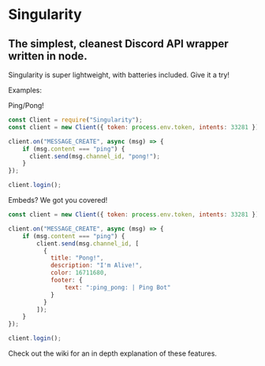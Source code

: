 # Singularity

## The simplest, cleanest Discord API wrapper written in node.

Singularity is super lightweight, with batteries included. Give it a try!

Examples:

Ping/Pong!

```js
const Client = require("Singularity");
const client = new Client({ token: process.env.token, intents: 33281 });

client.on("MESSAGE_CREATE", async (msg) => {
    if (msg.content === "ping") {
      client.send(msg.channel_id, "pong!");
    }
});

client.login();
```

Embeds? We got you covered!

```js
const client = new Client({ token: process.env.token, intents: 33281 });

client.on("MESSAGE_CREATE", async (msg) => {
    if (msg.content === "ping") {
        client.send(msg.channel_id, [
          {
            title: "Pong!",
            description: "I'm Alive!",
            color: 16711680,
            footer: {
                text: ":ping_pong: | Ping Bot"
            }
          }
        ]);
    }
});

client.login();
```

Check out the wiki for an in depth explanation of these features.